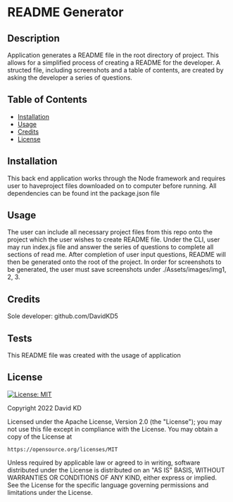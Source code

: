 # README Generator
  
  ## Description

  Application generates a README file in the root directory of project. This allows for a simplified  process of creating a README for the developer. A structed file, including screenshots and a table of contents, are created by asking the developer a series of questions.


  ## Table of Contents

  - [Installation](#installation)
  - [Usage](#usage)
  - [Credits](#credits)
  - [License](#license)

  ## Installation

  This back end application works through the Node framework and requires user to haveproject files downloaded on to computer before running. All dependencies can be found int the package.json file

  ## Usage

  The user can include all necessary project files from this repo onto the project which the user wishes to create README file. Under the CLI, user may run index.js file and answer the series of questions to complete all sections of read me. After completion of user input questions, README will then be generated onto the root of the project. In order for screenshots to be generated, the user must save screenshots under ./Assets/images/img1, 2, 3. 

  ## Credits

  Sole developer: github.com/DavidKD5

  ## Tests

  This README file was created with the usage of application

  ## License

  [![License: MIT](https://img.shields.io/badge/License-MIT-yellow.svg)](https://opensource.org/licenses/MIT)

  Copyright 2022 David KD

Licensed under the Apache License, Version 2.0 (the "License");
you may not use this file except in compliance with the License.
You may obtain a copy of the License at

    https://opensource.org/licenses/MIT

Unless required by applicable law or agreed to in writing, software
distributed under the License is distributed on an "AS IS" BASIS,
WITHOUT WARRANTIES OR CONDITIONS OF ANY KIND, either express or implied.
See the License for the specific language governing permissions and
limitations under the License.
